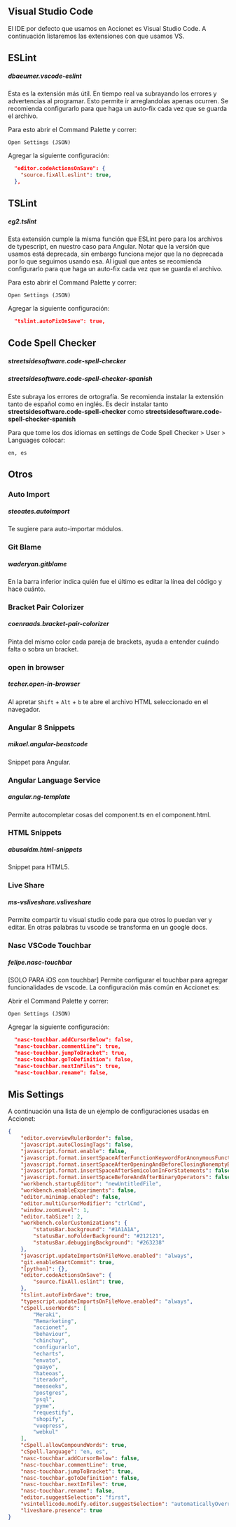 ## Visual Studio Code

  El IDE por defecto que usamos en Accionet es Visual Studio Code.  A continuación listaremos las extensiones con que usamos VS.

## ESLint

  ##### dbaeumer.vscode-eslint
  Esta es la extensión más útil. En tiempo real va subrayando los errores y advertencias al programar. Esto permite ir arreglandolas apenas ocurren. Se recomienda configurarlo para que haga un auto-fix cada vez que se guarda el archivo.

  Para esto abrir el Command Palette y correr:
  ```
  Open Settings (JSON)
  ```

  Agregar la siguiente configuración:

  ```JSON
    "editor.codeActionsOnSave": {
      "source.fixAll.eslint": true,
    },
  ```


## TSLint

##### eg2.tslint
Esta extensión cumple la misma función que ESLint pero para los archivos de typescript, en nuestro caso para Angular. Notar que la versión que usamos está deprecada, sin embargo funciona mejor que la no deprecada por lo que seguimos usando esa. Al igual que antes se recomienda configurarlo para que haga un auto-fix cada vez que se guarda el archivo.

Para esto abrir el Command Palette y correr:
```
Open Settings (JSON)
```

Agregar la siguiente configuración:

```JSON
  "tslint.autoFixOnSave": true,
```


## Code Spell Checker 

  ##### streetsidesoftware.code-spell-checker
  ##### streetsidesoftware.code-spell-checker-spanish

  Este subraya los errores de ortografía. Se recomienda instalar la extensión tanto de español como en inglés. Es decir instalar tanto **streetsidesoftware.code-spell-checker** como **streetsidesoftware.code-spell-checker-spanish**

  Para que tome los dos idiomas en settings de Code Spell Checker > User > Languages colocar:

  ```
  en, es
  ```

## Otros

### Auto Import

##### steoates.autoimport

Te sugiere para auto-importar módulos.

### Git Blame

##### waderyan.gitblame

En la barra inferior indica quién fue el último es editar la línea del código y hace cuánto.


### Bracket Pair Colorizer

##### coenraads.bracket-pair-colorizer

Pinta del mismo color cada pareja de brackets, ayuda a entender cuándo falta o sobra un bracket. 


### open in browser

##### techer.open-in-browser

Al apretar `Shift` + `Alt` + `b` te abre el archivo HTML seleccionado en el navegador.

### Angular 8 Snippets

##### mikael.angular-beastcode

Snippet para Angular.

### Angular Language Service

##### angular.ng-template

Permite autocompletar cosas del component.ts en el component.html.

### HTML Snippets

##### abusaidm.html-snippets

Snippet para HTML5.

### Live Share

##### ms-vsliveshare.vsliveshare

Permite compartir tu visual studio code para que otros lo puedan ver y editar. En otras palabras tu vscode se transforma en un google docs.

### Nasc VSCode Touchbar

##### felipe.nasc-touchbar

[SOLO PARA iOS con touchbar] Permite configurar el touchbar para agregar funcionalidades de vscode. La configuración más común en Accionet es:

Abrir el Command Palette y correr:
```
Open Settings (JSON)
```

Agregar la siguiente configuración:

```JSON
  "nasc-touchbar.addCursorBelow": false,
  "nasc-touchbar.commentLine": true,
  "nasc-touchbar.jumpToBracket": true,
  "nasc-touchbar.goToDefinition": false,
  "nasc-touchbar.nextInFiles": true,
  "nasc-touchbar.rename": false,
```


## Mis Settings


A continuación una lista de un ejemplo de configuraciones usadas en Accionet:

```JSON
{
    "editor.overviewRulerBorder": false,
    "javascript.autoClosingTags": false,
    "javascript.format.enable": false,
    "javascript.format.insertSpaceAfterFunctionKeywordForAnonymousFunctions": false,
    "javascript.format.insertSpaceAfterOpeningAndBeforeClosingNonemptyBraces": false,
    "javascript.format.insertSpaceAfterSemicolonInForStatements": false,
    "javascript.format.insertSpaceBeforeAndAfterBinaryOperators": false,
    "workbench.startupEditor": "newUntitledFile",
    "workbench.enableExperiments": false,
    "editor.minimap.enabled": false,
    "editor.multiCursorModifier": "ctrlCmd",
    "window.zoomLevel": 1,
    "editor.tabSize": 2,
    "workbench.colorCustomizations": {
        "statusBar.background": "#1A1A1A",
        "statusBar.noFolderBackground": "#212121",
        "statusBar.debuggingBackground": "#263238"
    },
    "javascript.updateImportsOnFileMove.enabled": "always",
    "git.enableSmartCommit": true,
    "[python]": {},
    "editor.codeActionsOnSave": {
        "source.fixAll.eslint": true,
    },
    "tslint.autoFixOnSave": true,
    "typescript.updateImportsOnFileMove.enabled": "always",
    "cSpell.userWords": [
        "Meraki",
        "Remarketing",
        "accionet",
        "behaviour",
        "chinchay",
        "configurarlo",
        "echarts",
        "envato",
        "guayo",
        "hateoas",
        "iterador",
        "meeseeks",
        "postgres",
        "psql",
        "pyme",
        "requestify",
        "shopify",
        "vuepress",
        "webkul"
    ],
    "cSpell.allowCompoundWords": true,
    "cSpell.language": "en, es",
    "nasc-touchbar.addCursorBelow": false,
    "nasc-touchbar.commentLine": true,
    "nasc-touchbar.jumpToBracket": true,
    "nasc-touchbar.goToDefinition": false,
    "nasc-touchbar.nextInFiles": true,
    "nasc-touchbar.rename": false,
    "editor.suggestSelection": "first",
    "vsintellicode.modify.editor.suggestSelection": "automaticallyOverrodeDefaultValue",
    "liveshare.presence": true
}
```

